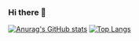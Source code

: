 ### Hi there 👋

<!--
**zjie1595/zjie1595** is a ✨ _special_ ✨ repository because its `README.md` (this file) appears on your GitHub profile.

Here are some ideas to get you started:

- 🔭 I’m currently working on ...
- 🌱 I’m currently learning ...
- 👯 I’m looking to collaborate on ...
- 🤔 I’m looking for help with ...
- 💬 Ask me about ...
- 📫 How to reach me: ...
- 😄 Pronouns: ...
- ⚡ Fun fact: ...
-->
[![Anurag's GitHub stats](https://github-readme-stats.vercel.app/api?username=zjie1595)](https://github.com/anuraghazra/github-readme-stats)
[![Top Langs](https://github-readme-stats.vercel.app/api/top-langs/?username=zjie1595&layout=compact)](https://github.com/anuraghazra/github-readme-stats)
